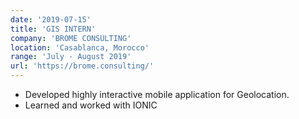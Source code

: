 ```yaml
---
date: '2019-07-15'
title: 'GIS INTERN'
company: 'BROME CONSULTING'
location: 'Casablanca, Morocco'
range: 'July - August 2019'
url: 'https://brome.consulting/'
---
```


- Developed highly interactive mobile application for Geolocation.
- Learned and worked with IONIC

